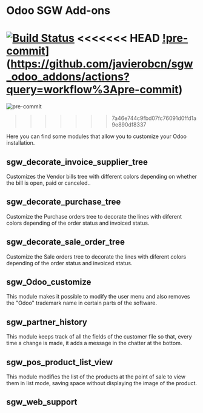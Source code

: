 # Odoo SGW Add-ons

[![Build Status](https://travis-ci.com/javierobcn/sgw_odoo_addons.svg?branch=12.0)](https://travis-ci.org/javierobcn/sgw_odoo_addons)
<<<<<<< HEAD
[!pre-commit](https://github.com/javierobcn/sgw_odoo_addons/workflows/pre-commit/badge.svg)](https://github.com/javierobcn/sgw_odoo_addons/actions?query=workflow%3Apre-commit)
=======
![pre-commit](https://github.com/javierobcn/sgw_odoo_addons/workflows/pre-commit/badge.svg)
>>>>>>> 7a46e744c9fbd07fc76091d0ffd1a9e890df8337

Here you can find some modules that allow you to customize your Odoo installation.

## sgw_decorate_invoice_supplier_tree

Customizes the Vendor bills tree with different colors depending on whether the bill is open, paid or canceled..

## sgw_decorate_purchase_tree

Customize the Purchase orders tree to decorate the lines with diferent colors depending of the order status and invoiced status.

## sgw_decorate_sale_order_tree

Customize the Sale orders tree to decorate the lines with diferent colors depending of the order status and invoiced status.

## sgw_Odoo_customize

This module makes it possible to modify the user menu and also removes the "Odoo"
trademark name in certain parts of the software.

## sgw_partner_history

This module keeps track of all the fields of the customer file so that, every time a
change is made, it adds a message in the chatter at the bottom.

## sgw_pos_product_list_view

This module modifies the list of the products at the point of sale to view them in list
mode, saving space without displaying the image of the product.

## sgw_web_support

